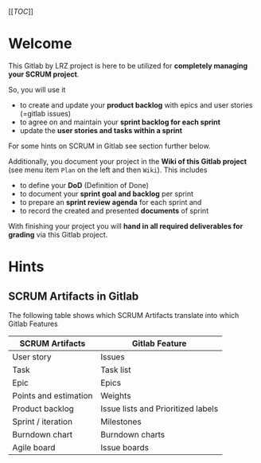 [[_TOC_]]

# Welcome 

This Gitlab by LRZ project is here to be utilized for **completely managing your SCRUM project**.

So, you will use it 
- to create and update your **product backlog** with epics and user stories (=gitlab issues) 
- to agree on and maintain your **sprint backlog for each sprint** 
- update the **user stories and tasks within a sprint**  
  
For some hints on SCRUM in Gitlab see section further below.

Additionally, you document your project in the **Wiki of this Gitlab project** (see menu item `Plan` on the left and then `Wiki`).
This includes 
- to define your **DoD** (Definition of Done)
- to document your **sprint goal and backlog** per sprint 
- to prepare an **sprint review agenda** for each sprint and
- to record the created and presented **documents** of sprint

With finishing your project you will **hand in all required deliverables for grading** via this Gitlab project.

# Hints 
## SCRUM Artifacts in Gitlab 

The following table shows which SCRUM Artifacts translate into which Gitlab Features

| SCRUM Artifacts       | Gitlab Feature                     |
|-----------------------|------------------------------------|
| User story            | Issues                             |
| Task                  | Task list                          |
| Epic                  | Epics                              |
| Points and estimation | Weights                            |
| Product backlog       | Issue lists and Prioritized labels |
| Sprint / iteration    | Milestones                         |
| Burndown chart        | Burndown charts                    |
| Agile board           | Issue boards                       |
